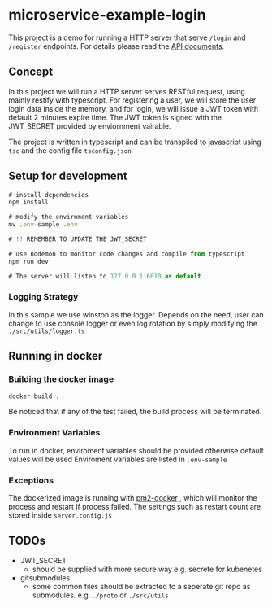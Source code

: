 # microservice-example-login

This project is a demo for running a HTTP server that serve ```/login``` and ```/register``` endpoints.
For details please read the [API documents](https://nandiheath.github.io/microservice-example-login/).

## Concept

In this project we will run a HTTP server serves RESTful request, using mainly restify with typescript. For registering a user, we will store the user login data inside the memory, and for login, we will issue a JWT token with default 2 minutes expire time. The JWT token is signed with the JWT_SECRET provided by enviornment vairable.

The project is written in typescript and can be transpiled to javascript using ```tsc``` and the config file ```tsconfig.json```

## Setup for development

```javascript
# install dependencies
npm install

# modify the envirnment variables
mv .env-sample .env

# !! REMEMBER TO UPDATE THE JWT_SECRET

# use nodemon to monitor code changes and compile from typescript
npm run dev

# The server will listen to 127.0.0.1:6010 as default
```

### Logging Strategy

In this sample we use winston as the logger.
Depends on the need, user can change to use console logger or even log rotation by simply modifying the ```./src/utils/logger.ts```

## Running in docker

### Building the docker image

```sh
docker build .
```

Be noticed that if any of the test failed, the build process will be terminated.

### Environment Variables

To run in docker, enviroment variables should be provided otherwise default values will be used
Enviroment variables are listed in ```.env-sample```

### Exceptions

The dockerized image is running with [pm2-docker](http://pm2.keymetrics.io/) , which will monitor the process and restart if process failed.
The settings such as restart count are stored inside ```server.config.js```

## TODOs

- JWT_SECRET
  - should be supplied with more secure way e.g. secrete for kubenetes
- gitsubmodules
  - some common files should be extracted to a seperate git repo as submodules. e.g. ```./proto``` or ```./src/utils```
